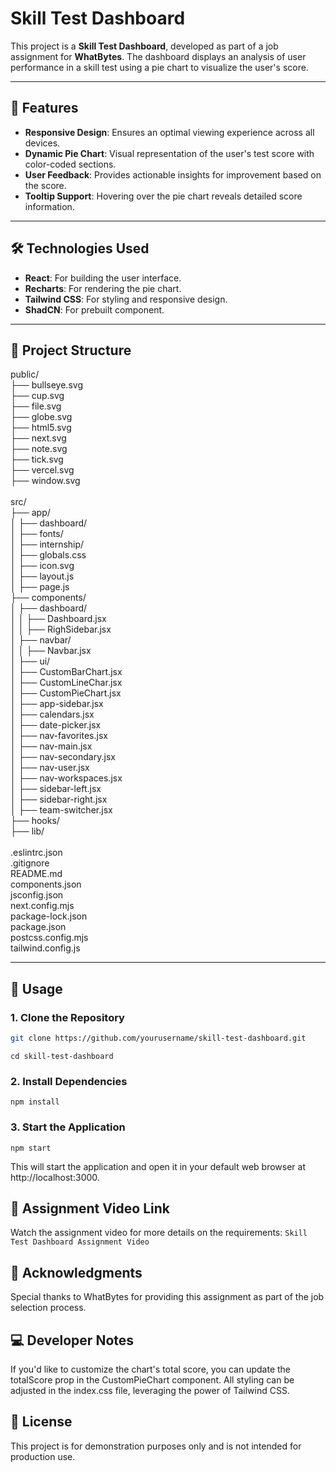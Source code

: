 # Skill Test Dashboard

This project is a **Skill Test Dashboard**, developed as part of a job assignment for **WhatBytes**. The dashboard displays an analysis of user performance in a skill test using a pie chart to visualize the user's score.

---

## 🚀 Features

- **Responsive Design**: Ensures an optimal viewing experience across all devices.
- **Dynamic Pie Chart**: Visual representation of the user's test score with color-coded sections.
- **User Feedback**: Provides actionable insights for improvement based on the score.
- **Tooltip Support**: Hovering over the pie chart reveals detailed score information.

---

## 🛠️ Technologies Used

- **React**: For building the user interface.
- **Recharts**: For rendering the pie chart.
- **Tailwind CSS**: For styling and responsive design.
- **ShadCN**: For prebuilt component.

---

## 📂 Project Structure

public/<br/>
├── bullseye.svg<br/>
├── cup.svg<br/>
├── file.svg<br/>
├── globe.svg<br/>
├── html5.svg<br/>
├── next.svg<br/>
├── note.svg<br/>
├── tick.svg<br/>
├── vercel.svg<br/>
├── window.svg<br/>
<br/>
src/<br/>
├── app/<br/>
│   ├── dashboard/<br/>
│   ├── fonts/<br/>
│   ├── internship/<br/>
│   ├── globals.css<br/>
│   ├── icon.svg<br/>
│   ├── layout.js<br/>
│   ├── page.js<br/>
├── components/<br/>
│   ├── dashboard/<br/>
│   │   ├── Dashboard.jsx<br/>
│   │   ├── RighSidebar.jsx<br/>
│   ├── navbar/<br/>
│   │   ├── Navbar.jsx<br/>
│   ├── ui/<br/>
│       ├── CustomBarChart.jsx<br/>
│       ├── CustomLineChar.jsx<br/>
│       ├── CustomPieChart.jsx<br/>
│       ├── app-sidebar.jsx<br/>
│       ├── calendars.jsx<br/>
│       ├── date-picker.jsx<br/>
│       ├── nav-favorites.jsx<br/>
│       ├── nav-main.jsx<br/>
│       ├── nav-secondary.jsx<br/>
│       ├── nav-user.jsx<br/>
│       ├── nav-workspaces.jsx<br/>
│       ├── sidebar-left.jsx<br/>
│       ├── sidebar-right.jsx<br/>
│       ├── team-switcher.jsx<br/>
├── hooks/<br/>
├── lib/<br/>
<br/>
.eslintrc.json<br/>
.gitignore<br/>
README.md<br/>
components.json<br/>
jsconfig.json<br/>
next.config.mjs<br/>
package-lock.json<br/>
package.json<br/>
postcss.config.mjs<br/>
tailwind.config.js<br/>


---

## 📖 Usage

### 1. Clone the Repository

```bash
git clone https://github.com/yourusername/skill-test-dashboard.git
```
```
cd skill-test-dashboard
```

### 2. Install Dependencies
```
npm install
```

### 3. Start the Application

```
npm start
```
This will start the application and open it in your default web browser at http://localhost:3000.


## 🎯 Assignment Video Link
Watch the assignment video for more details on the requirements: `Skill Test Dashboard Assignment Video`

## 🤝 Acknowledgments
Special thanks to WhatBytes for providing this assignment as part of the job selection process.

## 💻 Developer Notes
If you'd like to customize the chart's total score, you can update the totalScore prop in the CustomPieChart component.
All styling can be adjusted in the index.css file, leveraging the power of Tailwind CSS.

## 📝 License
This project is for demonstration purposes only and is not intended for production use.
